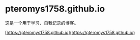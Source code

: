 # pteromys1758.github.io

这是一个用于学习、自我记录的博客。

[https://pteromys1758.github.io](https://pteromys1758.github.io)
